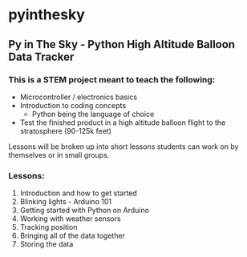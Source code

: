 # pyinthesky

## Py in The Sky - Python High Altitude Balloon Data Tracker

### This is a STEM project meant to teach the following:

- Microcontroller / electronics basics
- Introduction to coding concepts
  - Python being the language of choice
- Test the finished product in a high altitude balloon flight to the stratosphere (90-125k feet)

Lessons will be broken up into short lessons students can work on by themselves or in small groups. 

### Lessons:

1. Introduction and how to get started
1. Blinking lights - Arduino 101
1. Getting started with Python on Arduino
1. Working with weather sensors
1. Tracking position
1. Bringing all of the data together
1. Storing the data






